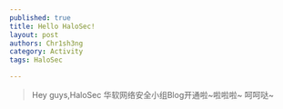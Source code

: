 ```yaml
---
published: true
title: Hello HaloSec!
layout: post
authors: Chr1sh3ng
category: Activity
tags: HaloSec

---
```


>Hey guys,HaloSec 华软网络安全小组Blog开通啦~啦啦啦~ 呵呵哒~